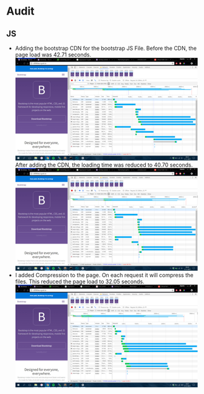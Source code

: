 # Audit

## JS
* Adding the bootstrap CDN for the bootstrap JS File. Before the CDN, the page load was 42.71 seconds.
![Page Load without Changes](screenshots/start.jpg)
After adding the CDN, the loading time was reduced to 40.70 seconds.
![Page Load with CDN](screenshots/cdn.jpg)
* I added Compression to the page. On each request it will compress the files. This reduced the page load to 32.05 seconds.
![Page Load with Compressor](screenshots/compressed.jpg)